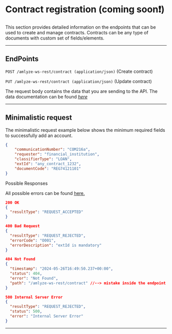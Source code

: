 # Contract registration (coming soon❗)

This section provides detailed information on the endpoints that can be used to create and manage contracts. Contracts can be any type of documents with custom set of fields/elements.


----

## EndPoints

<!-- *swagger UI*  `GET / swagger-ui/` -->

`POST /amlyze-ws-rest/contract (application/json)` (Create contract)

`PUT /amlyze-ws-rest/contract (application/json)` (Update contract)

The request body contains the data that you are sending to the API. The data documentation can be found [*here*](fields.md)

---

## Minimalistic request

The minimalistic request example below shows the minimum required fields to successfully add an account.

```json lines
{
    "communicationNumber": "COM216a",
    "requester": "financial_institution",
    "classifierType": "LOAN",
    "extId": "any_contract_1232",
    "documentCode": "REG74121101"
}
```

Possible Responses

All possible errors can be found [<u>here.</u>](possibleErrors.md)

```json lines
200 OK
{
  "resultType": "REQUEST_ACCEPTED"
}

400 Bad Request
{
  "resultType": "REQUEST_REJECTED",
  "errorCode": "O001",
  "errorDescription": "extId is mandatory"
}

404 Not Found
{
  "timestamp": "2024-05-26T16:49:50.237+00:00",
  "status": 404,
  "error": "Not Found",
  "path": "/amlyze-ws-rest/contract" //--> mistake inside the endpoint
}

500 Internal Server Error
{
  "resultType": "REQUEST_REJECTED",
  "status": 500,
  "error": "Internal Server Error"
}
```

----


